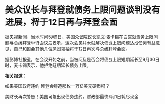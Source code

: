 # 美众议长与拜登就债务上限问题谈判没有进展，将于12日再与拜登会面

据央视新闻，当地时间5月9日，美国众议院议长凯文·麦卡锡在白宫就债务上限问题与总统拜登举行会议后表示，这次会见并未就解决债务上限问题达成任何有益意见，自己和国会其他几位党团领袖将于12日再次与总统拜登会面。

据彭博社报道，在会议开始之前，当被问及是否会将债务上限短期延长至9月30日时，麦卡锡表示，他拒绝短期延长债务上限。

**相关报道：**

如果美国政府违约 拜登会铸造那枚一万亿美元硬币吗？

美财长再次警告！美国可能出现债务违约，财政部最快6月1日耗尽现金

